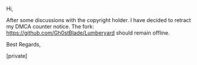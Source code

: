 Hi,

After some discussions with the copyright holder. I have decided to retract my DMCA counter notice. The fork: https://github.com/Gh0stBlade/Lumberyard should remain offline.

Best Regards,

[private]
